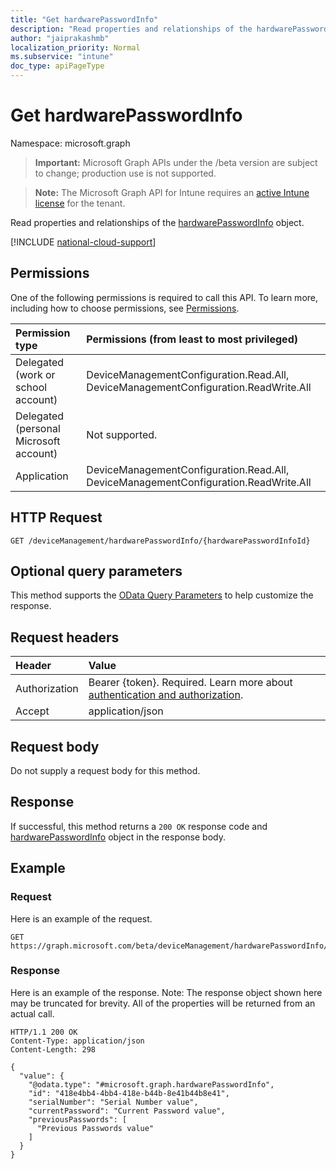 ```yaml
---
title: "Get hardwarePasswordInfo"
description: "Read properties and relationships of the hardwarePasswordInfo object."
author: "jaiprakashmb"
localization_priority: Normal
ms.subservice: "intune"
doc_type: apiPageType
---
```


# Get hardwarePasswordInfo

Namespace: microsoft.graph

> **Important:** Microsoft Graph APIs under the /beta version are subject to change; production use is not supported.

> **Note:** The Microsoft Graph API for Intune requires an [active Intune license](https://go.microsoft.com/fwlink/?linkid=839381) for the tenant.

Read properties and relationships of the [hardwarePasswordInfo](../resources/intune-deviceconfig-hardwarepasswordinfo.md) object.

[!INCLUDE [national-cloud-support](../../includes/all-clouds.md)]

## Permissions
One of the following permissions is required to call this API. To learn more, including how to choose permissions, see [Permissions](/graph/permissions-reference).

|Permission type|Permissions (from least to most privileged)|
|:---|:---|
|Delegated (work or school account)|DeviceManagementConfiguration.Read.All, DeviceManagementConfiguration.ReadWrite.All|
|Delegated (personal Microsoft account)|Not supported.|
|Application|DeviceManagementConfiguration.Read.All, DeviceManagementConfiguration.ReadWrite.All|

## HTTP Request
<!-- {
  "blockType": "ignored"
}
-->
``` http
GET /deviceManagement/hardwarePasswordInfo/{hardwarePasswordInfoId}
```

## Optional query parameters
This method supports the [OData Query Parameters](/graph/query-parameters) to help customize the response.

## Request headers
|Header|Value|
|:---|:---|
|Authorization|Bearer {token}. Required. Learn more about [authentication and authorization](/graph/auth/auth-concepts).|
|Accept|application/json|

## Request body
Do not supply a request body for this method.

## Response
If successful, this method returns a `200 OK` response code and [hardwarePasswordInfo](../resources/intune-deviceconfig-hardwarepasswordinfo.md) object in the response body.

## Example

### Request
Here is an example of the request.
``` http
GET https://graph.microsoft.com/beta/deviceManagement/hardwarePasswordInfo/{hardwarePasswordInfoId}
```

### Response
Here is an example of the response. Note: The response object shown here may be truncated for brevity. All of the properties will be returned from an actual call.
``` http
HTTP/1.1 200 OK
Content-Type: application/json
Content-Length: 298

{
  "value": {
    "@odata.type": "#microsoft.graph.hardwarePasswordInfo",
    "id": "418e4bb4-4bb4-418e-b44b-8e41b44b8e41",
    "serialNumber": "Serial Number value",
    "currentPassword": "Current Password value",
    "previousPasswords": [
      "Previous Passwords value"
    ]
  }
}
```
